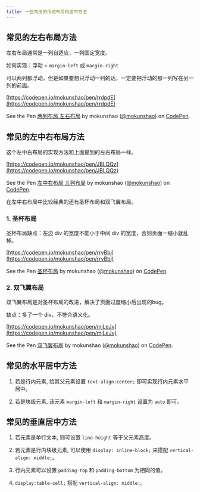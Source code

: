 ```yaml
---
title: 一些常用的传统布局和居中方法
---
```


## 常见的左右布局方法

左右布局通常是一列自适应，一列固定宽度。

如何实现：浮动 + `margin-left` 或 `margin-right`

可以两列都浮动，但是如果要想只浮动一列的话，一定要把浮动的那一列写在另一列的前面。

[https://codepen.io/mokunshao/pen/rrdpdE](https://codepen.io/mokunshao/pen/rrdpdE)

<p data-height="265" data-theme-id="dark" data-slug-hash="rrdpdE" data-default-tab="css,result" data-user="mokunshao" data-pen-title="两列布局 左右布局" class="codepen">See the Pen <a href="https://codepen.io/mokunshao/pen/rrdpdE/">两列布局 左右布局</a> by mokunshao (<a href="https://codepen.io/mokunshao">@mokunshao</a>) on <a href="https://codepen.io">CodePen</a>.</p>
<script async src="https://static.codepen.io/assets/embed/ei.js"></script>

## 常见的左中右布局方法

这个左中右布局的实现方法和上面提到的左右布局一样。

[https://codepen.io/mokunshao/pen/JBLQQz](https://codepen.io/mokunshao/pen/JBLQQz)

<p data-height="265" data-theme-id="0" data-slug-hash="JBLQQz" data-default-tab="css,result" data-user="mokunshao" data-pen-title="左中右布局 三列布局" class="codepen">See the Pen <a href="https://codepen.io/mokunshao/pen/JBLQQz/">左中右布局 三列布局</a> by mokunshao (<a href="https://codepen.io/mokunshao">@mokunshao</a>) on <a href="https://codepen.io">CodePen</a>.</p>

在左中右布局中比较经典的还有圣杯布局和双飞翼布局。

### 1. 圣杯布局

圣杯布局缺点：左边 div 的宽度不能小于中间 div 的宽度，否则页面一缩小就乱掉。

[https://codepen.io/mokunshao/pen/rrvBbj](https://codepen.io/mokunshao/pen/rrvBbj)

<p data-height="265" data-theme-id="0" data-slug-hash="rrvBbj" data-default-tab="css,result" data-user="mokunshao" data-pen-title="圣杯布局" class="codepen">See the Pen <a href="https://codepen.io/mokunshao/pen/rrvBbj/">圣杯布局</a> by mokunshao (<a href="https://codepen.io/mokunshao">@mokunshao</a>) on <a href="https://codepen.io">CodePen</a>.</p>
<script async src="https://static.codepen.io/assets/embed/ei.js"></script>

### 2. 双飞翼布局

双飞翼布局是对圣杯布局的改进，解决了页面过度缩小后出现的bug。

缺点：多了一个 div，不符合语义化。

[https://codepen.io/mokunshao/pen/mjLeJv](https://codepen.io/mokunshao/pen/mjLeJv)

<p data-height="265" data-theme-id="0" data-slug-hash="mjLeJv" data-default-tab="css,result" data-user="mokunshao" data-pen-title="双飞翼布局" class="codepen">See the Pen <a href="https://codepen.io/mokunshao/pen/mjLeJv/">双飞翼布局</a> by mokunshao (<a href="https://codepen.io/mokunshao">@mokunshao</a>) on <a href="https://codepen.io">CodePen</a>.</p>
<script async src="https://static.codepen.io/assets/embed/ei.js"></script>

## 常见的水平居中方法

1. 若是行内元素, 给其父元素设置 `text-align:center;` 即可实现行内元素水平居中。

2. 若是块级元素, 该元素 `margin-left` 和 `margin-right` 设置为 `auto` 即可。

## 常见的垂直居中方法

1. 若元素是单行文本, 则可设置 `line-height` 等于父元素高度。

2. 若元素是行内块级元素, 可以使用 `display: inline-block;` 来搭配 `vertical-align: middle;`。

3. 行内元素可以设置 `padding-top` 和 `padding-bottom` 为相同的值。

4. `display:table-cell;` 搭配 `vertical-align: middle;`。